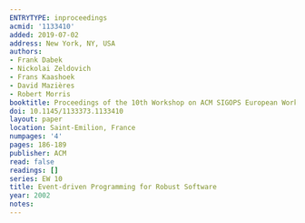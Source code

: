 ```yaml
---
ENTRYTYPE: inproceedings
acmid: '1133410'
added: 2019-07-02
address: New York, NY, USA
authors:
- Frank Dabek
- Nickolai Zeldovich
- Frans Kaashoek
- David Mazières
- Robert Morris
booktitle: Proceedings of the 10th Workshop on ACM SIGOPS European Workshop
doi: 10.1145/1133373.1133410
layout: paper
location: Saint-Emilion, France
numpages: '4'
pages: 186-189
publisher: ACM
read: false
readings: []
series: EW 10
title: Event-driven Programming for Robust Software
year: 2002
notes:
---
```

